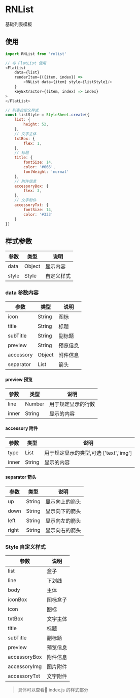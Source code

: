 # RNList

基础列表模板

## 使用

```javascript
import RNList from 'rnlist'

// 与 FlatList 使用
<FlatList
    data={list}
    renderItem={({item, index}) => 
        <RNList data={item} style={listStyle}/>
    }
    keyExtractor={(item, index) => index}
>
</FlatList>

// 列表自定义样式
const listStyle = StyleSheet.create({
	list: {
		height: 52,
	},
    // 文字主体
    txtBox: {
        flex: 1,
    },
    // 标题
    title: {
        fontSize: 14,
		color: '#666',
		fontWeight: 'normal'
	},
	// 附件信息
	accessoryBox: {
		flex: 3,
	},
	// 文字附件
	accessoryTxt: {
		fontSize: 14,
		color: '#333'
	}	
})
```

## 样式参数
| 参数           | 类型		  	 | 说明                       |
| ---           | ---			| ---                         |
| data          | Object		| 显示内容						|
| style         | Style			| 自定义样式                          |

### data 参数内容
| 参数           | 类型		  	 | 说明                       |
| ---           | ---			| ---                         |
|icon           | String		| 图标						|
|title          | String		|标题                          |
|subTitle       | String		|副标题                        |
|preview        | String		|预览信息                       |
|accessory      | Object		|附件信息                       |
|separator      | List			|箭头                       |

#### preview 预览
| 参数           | 类型		  	 | 说明                       |
| ---           | ---			| ---                         |
| line			| Number		| 用于规定显示的行数				|
| inner			| String		| 显示的内容						|

#### accessory 附件
| 参数           | 类型		  	 | 说明                       |
| ---           | ---			| ---                         |
| type			| List			| 用于规定显示的类型,可选 ['text','img']|
| inner			| String		| 显示的内容						|

#### separator 箭头
| 参数           | 类型		  	 | 说明                       |
| ---           | ---			| ---                         |
| up			| String		| 显示向上的箭头				|
| down			| String		| 显示向下的箭头				|
| left			| String		| 显示向左的箭头				|
| right			| String		| 显示向右的箭头				|


### Style 自定义样式
| 参数           | 说明                       |
| ---           | ---                         |
|list           | 盒子                         |
|line           | 下划线                       |
|body           | 主体                        |
|iconBox        | 图标盒子						|
|icon           | 图标						|
|txtBox         | 文字主体                      |
|title          |标题                          |
|subTitle       |副标题                        |
|preview        |预览信息                       |
|accessoryBox   |附件信息                       |
|accessoryImg   |图片附件                       |
|accessoryTxt   |文字附件                       |


> 具体可以查看 index.js 的样式部分